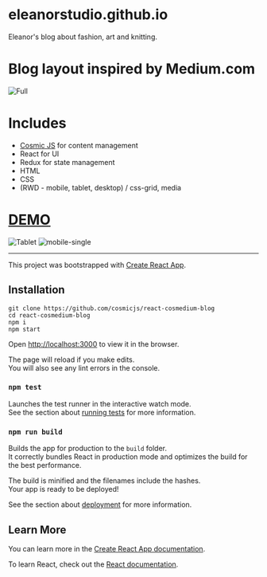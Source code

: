 # eleanorstudio.github.io
Eleanor's blog about fashion, art and knitting.

# Blog layout inspired by Medium.com 

![Full](https://github.com/cosmicjs/react-cosmedium-blog/blob/master/img/cos.jpeg?raw=true)

# Includes
- [Cosmic JS](https://cosmicjs.com/) for content management
- React for UI
- Redux for state management
- HTML
- CSS
- (RWD - mobile, tablet, desktop) / css-grid, media

# [DEMO](https://cosmicjs.com/apps/react-cosmedium-blog)
![Tablet](https://github.com/cosmicjs/react-cosmedium-blog/blob/master/img/ipad-pro-mockup-scene.jpeg?raw=true)
![mobile-single](https://github.com/cosmicjs/react-cosmedium-blog/blob/master/img/ipad.jpeg?raw=true)

<hr/>


This project was bootstrapped with [Create React App](https://github.com/facebook/create-react-app).

## Installation
```
git clone https://github.com/cosmicjs/react-cosmedium-blog
cd react-cosmedium-blog
npm i
npm start
```
Open [http://localhost:3000](http://localhost:3000) to view it in the browser.

The page will reload if you make edits.<br>
You will also see any lint errors in the console.

### `npm test`

Launches the test runner in the interactive watch mode.<br>
See the section about [running tests](https://facebook.github.io/create-react-app/docs/running-tests) for more information.

### `npm run build`

Builds the app for production to the `build` folder.<br>
It correctly bundles React in production mode and optimizes the build for the best performance.

The build is minified and the filenames include the hashes.<br>
Your app is ready to be deployed!

See the section about [deployment](https://facebook.github.io/create-react-app/docs/deployment) for more information.

## Learn More

You can learn more in the [Create React App documentation](https://facebook.github.io/create-react-app/docs/getting-started).

To learn React, check out the [React documentation](https://reactjs.org/).

